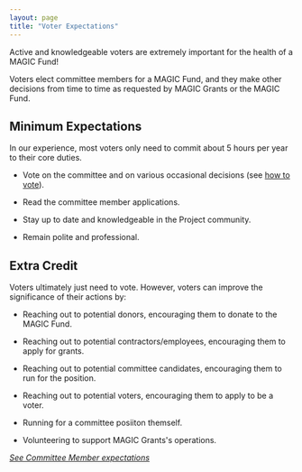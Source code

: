 ```yaml
---
layout: page
title: "Voter Expectations"
---
```


Active and knowledgeable voters are extremely important for the health of a MAGIC Fund!

Voters elect committee members for a MAGIC Fund, and they make other decisions from time to time as requested by MAGIC Grants or the MAGIC Fund.

## Minimum Expectations

In our experience, most voters only need to commit about 5 hours per year to their core duties.

* Vote on the committee and on various occasional decisions (see [how to vote](/funds/voting/)).

* Read the committee member applications.

* Stay up to date and knowledgeable in the Project community.

* Remain polite and professional.

## Extra Credit

Voters ultimately just need to vote. However, voters can improve the significance of their actions by:

* Reaching out to potential donors, encouraging them to donate to the MAGIC Fund.

* Reaching out to potential contractors/employees, encouraging them to apply for grants.

* Reaching out to potential committee candidates, encouraging them to run for the position.

* Reaching out to potential voters, encouraging them to apply to be a voter.

* Running for a committee posiiton themself.

* Volunteering to support MAGIC Grants's operations.

*[See Committee Member expectations](/funds/committee_expectations)*
